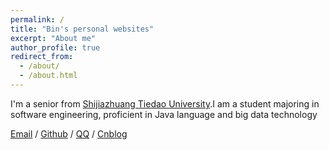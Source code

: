 ```yaml
---
permalink: /
title: "Bin's personal websites"
excerpt: "About me"
author_profile: true
redirect_from: 
  - /about/
  - /about.html
---
```


I'm a senior from [Shijiazhuang Tiedao University](https://www.stdu.edu.cn/).I am a student majoring in software engineering, proficient in Java language and big data technology

[Email](mailto:1051568667@qq.com) / [Github](https://github.com/w4bin) / [QQ](../images/QQ.png) / [Cnblog](https://www.cnblogs.com/bin1004/)
